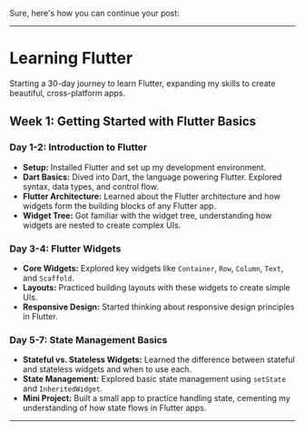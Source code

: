 Sure, here's how you can continue your post:

---

# Learning Flutter
Starting a 30-day journey to learn Flutter, expanding my skills to create beautiful, cross-platform apps.

## Week 1: Getting Started with Flutter Basics

### Day 1-2: Introduction to Flutter
- **Setup:** Installed Flutter and set up my development environment.
- **Dart Basics:** Dived into Dart, the language powering Flutter. Explored syntax, data types, and control flow.
- **Flutter Architecture:** Learned about the Flutter architecture and how widgets form the building blocks of any Flutter app.
- **Widget Tree:** Got familiar with the widget tree, understanding how widgets are nested to create complex UIs.

### Day 3-4: Flutter Widgets
- **Core Widgets:** Explored key widgets like `Container`, `Row`, `Column`, `Text`, and `Scaffold`.
- **Layouts:** Practiced building layouts with these widgets to create simple UIs.
- **Responsive Design:** Started thinking about responsive design principles in Flutter.

### Day 5-7: State Management Basics
- **Stateful vs. Stateless Widgets:** Learned the difference between stateful and stateless widgets and when to use each.
- **State Management:** Explored basic state management using `setState` and `InheritedWidget`.
- **Mini Project:** Built a small app to practice handling state, cementing my understanding of how state flows in Flutter apps.

---
